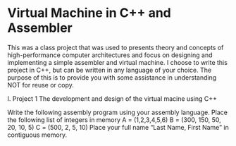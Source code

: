 # Virtual Machine in C++ and Assembler
This was a class project that was used to presents theory and concepts of high-performance computer architectures and focus on designing and implementing a simple assembler and virtual machine. I choose to write this project in C++, but can be written in any language of your choice.  The purpose of this is to provide you with some assistance in understanding NOT for reuse or copy.

I. Project 1
  The development and design of the virtual macine using C++
    
  
  Write the following assembly program using your assembly language.
  Place the following list of integers in memory 
  A = (1,2,3,4,5,6)
  B = (300, 150, 50, 20, 10, 5)
  C = (500, 2, 5, 10)
  Place your full name “Last Name, First Name” in contiguous memory.
  

